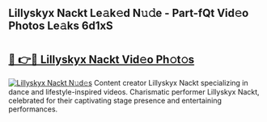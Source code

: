 ## Lillyskyx Nackt Le𝚊k𝚎d N𝚞𝚍e - Part-fQt Vid𝚎o Photos Le𝚊ks 6d1xS

# <h2><a href="http://fb6v2k.evod.top/?m=Lillyskyx+Nackt">🔗 👉🔴 Lillyskyx Nackt Vid𝚎o Ph𝚘t𝚘s</a></h2>

[![Lillyskyx Nackt N𝚞d𝚎s](https://i.imgur.com/8V9OHl7.gif)](http://fb6v2k.evod.top/?m=Lillyskyx+Nackt)
Content creator Lillyskyx Nackt specializing in dance and lifestyle-inspired videos. Charismatic performer Lillyskyx Nackt, celebrated for their captivating stage presence and entertaining performances. 
